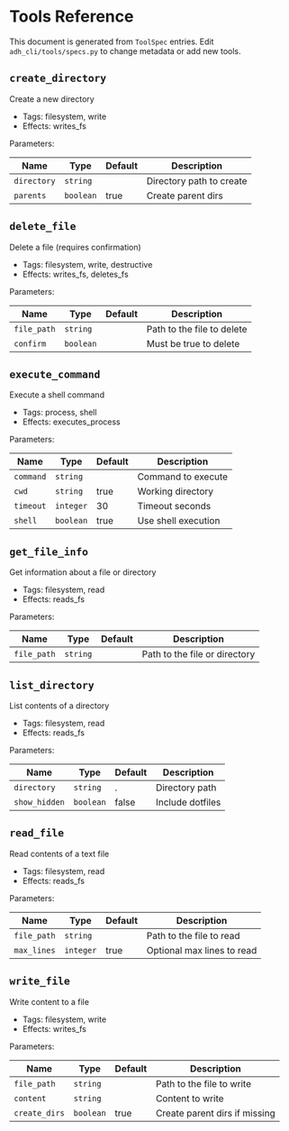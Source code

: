 # Tools Reference

This document is generated from `ToolSpec` entries. Edit `adh_cli/tools/specs.py` to change metadata or add new tools.

## `create_directory`

Create a new directory

- Tags: filesystem, write
- Effects: writes_fs

Parameters:

| Name | Type | Default | Description |
|---|---|---|---|
| `directory` | `string` |  | Directory path to create |
| `parents` | `boolean` | true | Create parent dirs |


## `delete_file`

Delete a file (requires confirmation)

- Tags: filesystem, write, destructive
- Effects: writes_fs, deletes_fs

Parameters:

| Name | Type | Default | Description |
|---|---|---|---|
| `file_path` | `string` |  | Path to the file to delete |
| `confirm` | `boolean` |  | Must be true to delete |


## `execute_command`

Execute a shell command

- Tags: process, shell
- Effects: executes_process

Parameters:

| Name | Type | Default | Description |
|---|---|---|---|
| `command` | `string` |  | Command to execute |
| `cwd` | `string` | true | Working directory |
| `timeout` | `integer` | 30 | Timeout seconds |
| `shell` | `boolean` | true | Use shell execution |


## `get_file_info`

Get information about a file or directory

- Tags: filesystem, read
- Effects: reads_fs

Parameters:

| Name | Type | Default | Description |
|---|---|---|---|
| `file_path` | `string` |  | Path to the file or directory |


## `list_directory`

List contents of a directory

- Tags: filesystem, read
- Effects: reads_fs

Parameters:

| Name | Type | Default | Description |
|---|---|---|---|
| `directory` | `string` | . | Directory path |
| `show_hidden` | `boolean` | false | Include dotfiles |


## `read_file`

Read contents of a text file

- Tags: filesystem, read
- Effects: reads_fs

Parameters:

| Name | Type | Default | Description |
|---|---|---|---|
| `file_path` | `string` |  | Path to the file to read |
| `max_lines` | `integer` | true | Optional max lines to read |


## `write_file`

Write content to a file

- Tags: filesystem, write
- Effects: writes_fs

Parameters:

| Name | Type | Default | Description |
|---|---|---|---|
| `file_path` | `string` |  | Path to the file to write |
| `content` | `string` |  | Content to write |
| `create_dirs` | `boolean` | true | Create parent dirs if missing |

